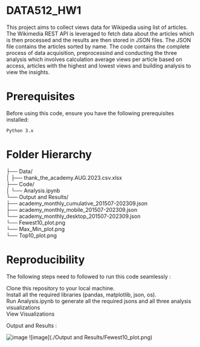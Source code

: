 # DATA512_HW1

This project aims to collect views data for Wikipedia using list of articles. The Wikimedia REST API is leveraged to fetch data about the articles which is then processed and the results are then stored in JSON files. The JSON file contains the articles sorted by name. The code contains the complete process of data acquisition, preprocessind and conducting the three analysis which involves calculation average views per article based on access, articles with the highest and lowest views and building analysis to view the insights.

# Prerequisites
Before using this code, ensure you have the following prerequisites installed:

    Python 3.x

# Folder Hierarchy

├── Data/<br>
│   ├── thank_the_academy.AUG.2023.csv.xlsx<br>
├── Code/<br>
│   └── Analysis.ipynb<br>
└── Output and Results/<br>
        ├── academy_monthly_cumulative_201507-202309.json<br>
        ├── academy_monthly_mobile_201507-202309.json<br>
        └── academy_monthly_desktop_201507-202309.json<br>
        └── Fewest10_plot.png<br>
        └── Max_Min_plot.png<br>
        └── Top10_plot.png<br>

# Reproducibility

The following steps need to followed to run this code seamlessly :

Clone this repository to your local machine.<br>
Install all the required libraries (pandas, matplotlib, json, os).<br>
Run Analysis.ipynb to generate all the required jsons and all three analysis visualizations<br>
View Visualizations<br>


Output and Results :

![image](https://drive.google.com/file/d/1coFaWvP5JOcGp9HDkbpr7C2j2ljL0eA5/view?usp=sharing)
![image](./Output and Results/Fewest10_plot.png)
